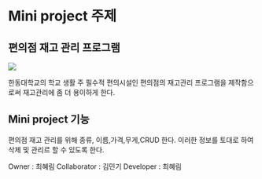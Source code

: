 Mini project 주제
=================
편의점 재고 관리 프로그램
-------------------

![](<https://wassupkorea1218.files.wordpress.com/2018/04/ed8eb8ec9d98eca090-eba19ceab3a0.png?w=488>)

한동대학교의 학교 생활 주 필수적 편의시설인 편의점의 재고관리 프로그램을 제작함으로써 재고관리에 좀 더 용이하게 한다. 

Mini project 기능
-----------------
편의점 재고 관리를 위해 종류, 이름,가격,무게,CRUD 한다.
이러한 정보를 토대로 하여 삭제 및 관리르 할 수 있도록 한다. 

Owner : 최혜림
Collaborator : 김민기
Developer : 최혜림
